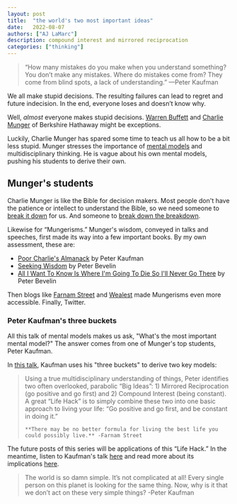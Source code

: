 ```yaml
---
layout: post
title:  "the world's two most important ideas"
date:   2022-08-07
authors: ["AJ LaMarc"]
description: compound interest and mirrored reciprocation
categories: ["thinking"]
---
```

<blockquote>
    “How many mistakes do you make when you understand something? You don’t make any mistakes. Where do mistakes come from? They come from blind spots, a lack of understanding.” —Peter Kaufman
</blockquote>

We all make stupid decisions. The resulting failures can lead to regret and future indecision. In the end, everyone loses and doesn’t know why.

Well, _almost_ everyone makes stupid decisions.  [Warren Buffett](https://en.wikipedia.org/wiki/Warren_Buffett) and [Charlie Munger](https://fs.blog/intellectual-giants/charlie-munger/) of Berkshire Hathaway might be exceptions.

Luckily, Charlie Munger has spared some time to teach us all how to be a bit less stupid. Munger stresses the importance of [mental models](https://fs.blog/mental-models/) and multidisciplinary thinking. He is vague about his own mental models, pushing his students to derive their own.
## Munger's students
Charlie Munger is like the Bible for decision makers.  Most people don't have the patience or intellect to understand the Bible, so we need someone to [break it down](https://www.youtube.com/watch?v=f-wWBGo6a2w&list=PL22J3VaeABQD_IZs7y60I3lUrrFTzkpat&ab_channel=JordanBPeterson) for us.  And someone to [break down the breakdown](https://medium.com/be-a-brilliant-writer/this-forgotten-book-could-change-your-life-jordan-petersons-biblical-lectures-f01ae8ea4bf0).  

Likewise for “Mungerisms.” Munger's wisdom, conveyed in talks and speeches, first made its way into a few important books.  By my own assessment, these are:
- [Poor Charlie's Almanack](https://www.poorcharliesalmanack.com/pca.php) by Peter Kaufman
- [Seeking Wisdom](https://www.poorcharliesalmanack.com/seeking_wisdom.php) by Peter Bevelin
- [All I Want To Know Is Where I'm Going To Die So I'll Never Go There](https://www.poorcharliesalmanack.com/all_i_want_to_know.php) by Peter Bevelin

Then blogs like [Farnam Street](https://fs.blog/) and [Wealest](https://www.wealest.com/) made Mungerisms even more accessible.  Finally, Twitter.
### Peter Kaufman's three buckets
All this talk of mental models makes us ask, "What's the most important mental model?" The answer comes from one of Munger's top students, Peter Kaufman.

In [this talk](https://soundcloud.com/user-339685480/peter-kaufman-on-the-multi-disciplinary-approach-to-thinking), Kaufman uses his "three buckets" to derive two key models:

<blockquote>
    Using a true multidisciplinary understanding of things, Peter identifies two often overlooked, parabolic “Big Ideas”: 1) Mirrored Reciprocation (go positive and go first) and 2) Compound Interest (being constant). A great “Life Hack” is to simply combine these two into one basic approach to living your life: “Go positive and go first, and be constant in doing it.”

    **There may be no better formula for living the best life you could possibly live.** -Farnam Street
</blockquote>

The future posts of this series will be applications of this “Life Hack.” In the meantime, listen to Kaufman's talk [here](https://soundcloud.com/user-339685480/peter-kaufman-on-the-multi-disciplinary-approach-to-thinking) and read more about its implications [here](https://www.wealest.com/articles/slow-incremental-progress).

<blockquote>
    The world is so damn simple. It’s not complicated at all! Every single person on this planet is looking for the same thing. Now, why is it that we don’t act on these very simple things? -Peter Kaufman
</blockquote>